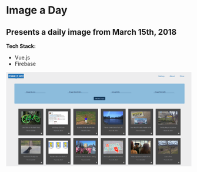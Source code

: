 # Image a Day

## Presents a daily image from March 15th, 2018

**Tech Stack:**

* Vue.js
* Firebase

![screenshot](readme-image.png)
